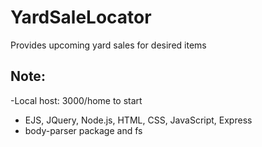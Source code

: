 # YardSaleLocator
Provides upcoming yard sales for desired items

## Note:
-Local host: 3000/home to start
- EJS, JQuery, Node.js, HTML, CSS, JavaScript, Express
- body-parser package and fs 

